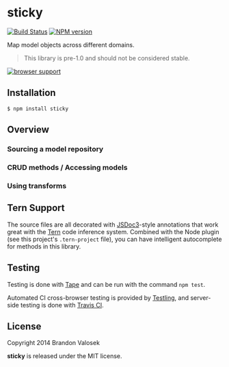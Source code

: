 # sticky

[![Build Status](https://travis-ci.org/bvalosek/sticky.png?branch=master)](https://travis-ci.org/bvalosek/sticky)
[![NPM version](https://badge.fury.io/js/sticky.png)](http://badge.fury.io/js/sticky)

Map model objects across different domains.

> This library is pre-1.0 and should not be considered stable.

[![browser support](https://ci.testling.com/bvalosek/sticky.png)](https://ci.testling.com/bvalosek/sticky)

## Installation

```
$ npm install sticky
```

## Overview

### Sourcing a model repository

### CRUD methods / Accessing models

### Using transforms

## Tern Support

The source files are all decorated with [JSDoc3](http://usejsdoc.org/)-style
annotations that work great with the [Tern](http://ternjs.net/) code inference
system. Combined with the Node plugin (see this project's `.tern-project`
file), you can have intelligent autocomplete for methods in this library.

## Testing

Testing is done with [Tape](http://github.com/substack/tape) and can be run
with the command `npm test`.

Automated CI cross-browser testing is provided by
[Testling](http://ci.testling.com/bvalosek/sticky), and server-side testing
is done with [Travis CI](https://travis-ci.org/bvalosek/sticky).

## License
Copyright 2014 Brandon Valosek

**sticky** is released under the MIT license.


